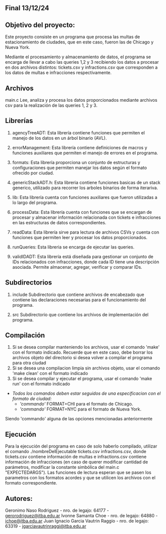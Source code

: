 ## Final 13/12/24

## Objetivo del proyecto: 
Este proyecto consiste en un programa que procesa las multas de estacionamiento de ciudades, que en este caso, fueron las de Chicago y Nueva York. 

Mediante el procesamiento y almacenamiento de datos, el programa se encarga de llevar a cabo las queries 1,2 y 3 recibiendo los datos a procesar en dos archivos distintos: tickets.csv y infractions.csv que corresponden a los datos de multas e infracciones respectivamente.

## Archivos
main.c
Lee, analiza y procesa los datos proporcionados mediante archivos csv para la realización de las queries 1, 2 y 3.

## Librerías
1. agencyTreeADT: 
Esta librería contiene funciones que permiten el manejo de los datos en un árbol binario (AVL).

2. errorManagement:
Esta librería contiene definiciones de macros y funciones auxiliares que permiten el manejo de errores en el programa.

3. formats:
Esta librería proporciona un conjunto de estructuras y configuraciones que permiten manejar los datos según el formato ofrecido por ciudad.

4. genericStackADT.h:
Esta libreria contiene funciones basicas de un stack generico, utilizado para recorrer los arboles binarios de forma iterariva.

5. lib:
Esta librería cuenta con funciones auxiliares que fueron utilizadas a lo largo del programa.

6. processData:
Esta librería cuenta con funciones que se encargan de procesar y almacenar información relacionada con tickets e infracciones en las estructuras de datos correspondientes.

7. readData:
Esta librería sirve para lectura de archivos CSVs y cuenta con funciones que permiten leer y procesar los datos proporcionados.

8. runQueries:
Esta libreria se encarga de ejecutar las queries.

9. validIDADT:
Esta librería está diseñada para gestionar un conjunto de IDs relacionados con infracciones, donde cada ID tiene una descripción asociada. Permite almacenar, agregar, verificar y comparar IDs.

## Subdirectorios 
1. include
Subdirectorio que contiene archivos de encabezado que contiene las declaraciones necesarias para el funcionamiento del programa.

2. src
Subdirectorio que contiene los archivos de implementación del programa.

## Compilación
1. Si se desea compilar manteniendo los archivos, usar el comando 'make' con el formato indicado. Recuerde que en este caso, debe borrar los archivos objeto del directorio si desea volver a compilar el programa para otra ciudad
2. Si se desea una compilacion limpia sin archivos objeto, usar el comando 'make clean' con el formato indicado
3. Si se desea compilar y ejecutar el programa, usar el comando 'make run' con el formato indicado
- *Todos los comandos deben estar seguidos de una especificacion con el formato de ciudad:*
    - *'commando'* FORMAT=CHI para el formato de Chicago.
    - *'commando'* FORMAT=NYC para el formato de Nueva York.

Siendo 'commando' alguna de las opciones mencionadas anteriormente

## Ejecución
Para la ejecución del programa en caso de solo haberlo compilado, utilizar el comando ./nombreDelEjecutable tickets.csv infractions.csv, donde tickets.csv contiene información de multas e infractions.csv contiene información de infracciones (en caso de querer modificar cantidad de parámetros, modificar la constante simbólica del main.c "EXPECTEDARGS"). Las funciones de lectura esperan que se pasen los parametros con los formatos acordes y que se utilicen los archivos con el formato correspondiente.

## Autores:
Geronimo Naso Rodriguez - nro. de legajo: 64177 - gerorodriguez@itba.edu.ar
Ivonne Samanta Choe - nro. de legajo: 64880 - ichoe@itba.edu.ar
Juan Ignacio Garcia Vautrin Raggio - nro. de legajo: 63319 - jgarciavautrinraggi@itba.edu.ar

